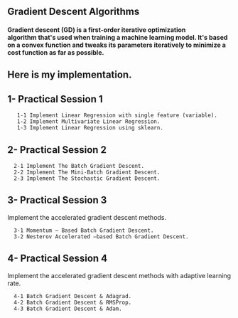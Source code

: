  ## **Gradient Descent Algorithms**
 
  #### Gradient descent (GD) is a first-order iterative optimization algorithm that's used when training a machine learning model. It's based on a convex function and tweaks its parameters iteratively to minimize a cost function as far as possible.
      
 ## Here is my implementation.  

 ## 1- Practical Session 1
       1-1 Implement Linear Regression with single feature (variable).  
       1-2 Implement Multivariate Linear Regression.
       1-3 Implement Linear Regression using sklearn.
     
       
## 2- Practical Session 2
      2-1 Implement The Batch Gradient Descent.  
      2-2 Implement The Mini-Batch Gradient Descent.
      2-3 Implement The Stochastic Gradient Descent.
     
## 3- Practical Session 3
 Implement the accelerated gradient descent methods.
 
      3-1 Momentum – Based Batch Gradient Descent.  
      3-2 Nesterov Accelerated –based Batch Gradient Descent.
      
## 4- Practical Session 4
 Implement the accelerated gradient descent methods with adaptive learning rate. 
 
      4-1 Batch Gradient Descent & Adagrad.  
      4-2 Batch Gradient Descent & RMSProp.
      4-3 Batch Gradient Descent & Adam.


 
